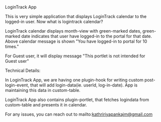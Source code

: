 LoginTrack App

This is very simple application that displays LoginTrack calendar to the logged-in user.
Now what is logintrack calendar?

LoginTrack calendar displays month-view with green-marked dates, green-marked date indicates that user have logged-in to the
portal for that date. Above calendar message is shown "You have logged-in to portal for 10 times."

For Guest user, it will display message "This portlet is not intended for Guest user"


Technical Details:

In LoginTrack App, we are having one plugin-hook for writing custom post-login-event, 
that will add login-data(ie. userId, log-in-date). App is maintaining this data in custom-table.

LoginTrack App also contains plugin-portlet, that fetches logindata from custom-table and presents it in calendar.



For any issues, you can reach out to mailto:kathririyapankajm@gmail.com 
